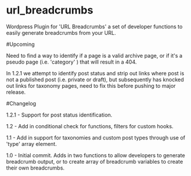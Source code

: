 # url_breadcrumbs
Wordpress Plugin for 'URL Breadcrumbs' a set of developer functions to easily generate breadcrumbs from your URL.

#Upcoming

Need to find a way to identify if a page is a valid archive page, or if it's a pseudo page (i.e. 'category' ) that will result in a 404.

In 1.2.1 we attempt to identify post status and strip out links where post is not a published post (i.e. private or draft), but subsequently has knocked out links for taxonomy pages, need to fix this before pushing to major release.

#Changelog

1.2.1 -  Support for post status identification.

1.2 - Add in conditional check for functions, filters for custom hooks.

1.1 - Add in support for taxonomies and custom post types through use of 'type' array element.

1.0 - Initial commit. Adds in two functions to allow developers to generate breadcrumb output, or to create array of breadcrumb variables to create their own breadcrumbs.